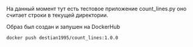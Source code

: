 На данный момент тут есть тестовое приложение count_lines.py
оно считает строки в текущей директории. 


Образ был создан и запушен на DockerHub
```
docker push destian1995/count_lines:1.0.0
```
